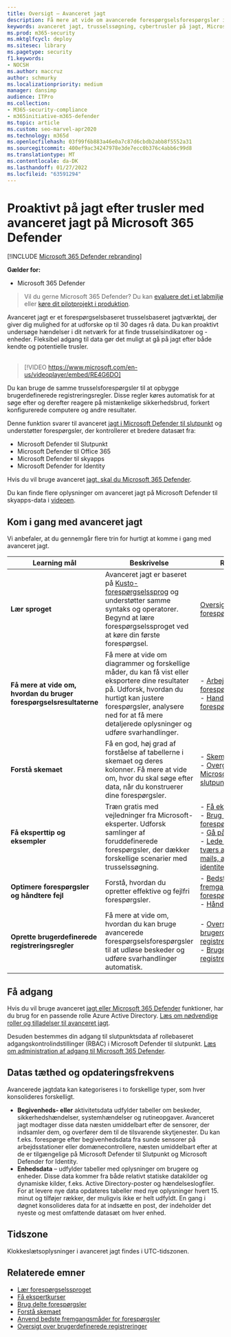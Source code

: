 ```yaml
---
title: Oversigt – Avanceret jagt
description: Få mere at vide om avancerede forespørgselsforespørgsler i Microsoft 365, og hvordan du kan bruge dem til proaktivt at finde trusler og trusler i dit netværk
keywords: avanceret jagt, trusselssøgning, cybertrusler på jagt, Microsoft 365 Defender, microsoft 365, m365, søg, forespørgsel, telemetri, brugerdefinerede registreringer, skema, kusto
ms.prod: m365-security
ms.mktglfcycl: deploy
ms.sitesec: library
ms.pagetype: security
f1.keywords:
- NOCSH
ms.author: maccruz
author: schmurky
ms.localizationpriority: medium
manager: dansimp
audience: ITPro
ms.collection:
- M365-security-compliance
- m365initiative-m365-defender
ms.topic: article
ms.custom: seo-marvel-apr2020
ms.technology: m365d
ms.openlocfilehash: 03f99f6b883a46e0a7c87d6cbdb2abb8f5552a31
ms.sourcegitcommit: 400ef9ac34247978e3de7ecc0b376c4abb6c99d8
ms.translationtype: MT
ms.contentlocale: da-DK
ms.lasthandoff: 01/27/2022
ms.locfileid: "63591294"
---
```

# <a name="proactively-hunt-for-threats-with-advanced-hunting-in-microsoft-365-defender"></a>Proaktivt på jagt efter trusler med avanceret jagt på Microsoft 365 Defender

[!INCLUDE [Microsoft 365 Defender rebranding](../includes/microsoft-defender.md)]


**Gælder for:**
- Microsoft 365 Defender

> Vil du gerne Microsoft 365 Defender? Du kan [evaluere det i et labmiljø](m365d-evaluation.md?ocid=cx-docs-MTPtriallab) eller [køre dit pilotprojekt i produktion](m365d-pilot.md?ocid=cx-evalpilot).
>

Avanceret jagt er et forespørgselsbaseret trusselsbaseret jagtværktøj, der giver dig mulighed for at udforske op til 30 dages rå data. Du kan proaktivt undersøge hændelser i dit netværk for at finde trusselsindikatorer og -enheder. Fleksibel adgang til data gør det muligt at gå på jagt efter både kendte og potentielle trusler.
<br><br>

> [!VIDEO https://www.microsoft.com/en-us/videoplayer/embed/RE4G6DO]

Du kan bruge de samme trusselsforespørgsler til at opbygge brugerdefinerede registreringsregler. Disse regler køres automatisk for at søge efter og derefter reagere på mistænkelige sikkerhedsbrud, forkert konfigurerede computere og andre resultater.

Denne funktion svarer til avanceret [jagt i Microsoft Defender til slutpunkt](/windows/security/threat-protection/microsoft-defender-atp/advanced-hunting-overview) og understøtter forespørgsler, der kontrollerer et bredere datasæt fra:

- Microsoft Defender til Slutpunkt
- Microsoft Defender til Office 365
- Microsoft Defender til skyapps
- Microsoft Defender for Identity

Hvis du vil bruge avanceret [jagt, skal du Microsoft 365 Defender](m365d-enable.md).

Du kan finde flere oplysninger om avanceret jagt på Microsoft Defender til skyapps-data i [videoen](https://www.microsoft.com/en-us/videoplayer/embed/RWFISa). 

## <a name="get-started-with-advanced-hunting"></a>Kom i gang med avanceret jagt

Vi anbefaler, at du gennemgår flere trin for hurtigt at komme i gang med avanceret jagt.

| Learning mål | Beskrivelse | Ressource |
|--|--|--|
| **Lær sproget** | Avanceret jagt er baseret på [Kusto-forespørgselssprog](/azure/kusto/query/) og understøtter samme syntaks og operatorer. Begynd at lære forespørgselssproget ved at køre din første forespørgsel. | [Oversigt over forespørgselssprog](advanced-hunting-query-language.md) |
| **Få mere at vide om, hvordan du bruger forespørgselsresultaterne** | Få mere at vide om diagrammer og forskellige måder, du kan få vist eller eksportere dine resultater på. Udforsk, hvordan du hurtigt kan justere forespørgsler, analysere ned for at få mere detaljerede oplysninger og udføre svarhandlinger. | - [Arbejd med forespørgselsresultater](advanced-hunting-query-results.md)<br /> - [Handle på forespørgselsresultater](advanced-hunting-take-action.md) |
| **Forstå skemaet** | Få en god, høj grad af forståelse af tabellerne i skemaet og deres kolonner. Få mere at vide om, hvor du skal søge efter data, når du konstruerer dine forespørgsler. | - [Skemareference](advanced-hunting-schema-tables.md) <br />- [Overgang fra Microsoft Defender til slutpunkt](advanced-hunting-migrate-from-mde.md) |
| **Få eksperttip og eksempler** | Træn gratis med vejledninger fra Microsoft-eksperter. Udforsk samlinger af foruddefinerede forespørgsler, der dækker forskellige scenarier med trusselssøgning. | - [Få ekspertkurser](advanced-hunting-expert-training.md) <br />- [Brug delte forespørgsler](advanced-hunting-shared-queries.md) <br />- [Gå på jagt](advanced-hunting-go-hunt.md) <br />- [Lede efter trusler på tværs af enheder, mails, apps og identiteter](advanced-hunting-query-emails-devices.md) |
| **Optimere forespørgsler og håndtere fejl** | Forstå, hvordan du opretter effektive og fejlfri forespørgsler. | - [Bedste fremgangsmåder for forespørgsler](advanced-hunting-best-practices.md)<br />- [Håndtere fejl](advanced-hunting-errors.md) |
| **Oprette brugerdefinerede registreringsregler** | Få mere at vide om, hvordan du kan bruge avancerede forespørgselsforespørgsler til at udløse beskeder og udføre svarhandlinger automatisk. | - [Oversigt over brugerdefinerede registreringer](custom-detections-overview.md) <br />- [Brugerdefinerede registreringsregler](custom-detection-rules.md) |

## <a name="get-access"></a>Få adgang
Hvis du vil bruge avanceret [jagt eller Microsoft 365 Defender](microsoft-365-defender.md) funktioner, har du brug for en passende rolle Azure Active Directory. [Læs om nødvendige roller og tilladelser til avanceret jagt](custom-roles.md).

Desuden bestemmes din adgang til slutpunktsdata af rollebaseret adgangskontrolindstillinger (RBAC) i Microsoft Defender til slutpunkt. [Læs om administration af adgang til Microsoft 365 Defender](m365d-permissions.md).


## <a name="data-freshness-and-update-frequency"></a>Datas tæthed og opdateringsfrekvens
Avancerede jagtdata kan kategoriseres i to forskellige typer, som hver konsolideres forskelligt.

- **Begivenheds- eller** aktivitetsdata udfylder tabeller om beskeder, sikkerhedshændelser, systemhændelser og rutineopgaver. Avanceret jagt modtager disse data næsten umiddelbart efter de sensorer, der indsamler dem, og overfører dem til de tilsvarende skytjenester. Du kan f.eks. forespørge efter begivenhedsdata fra sunde sensorer på arbejdsstationer eller domænecontrollere, næsten umiddelbart efter at de er tilgængelige på Microsoft Defender til Slutpunkt og Microsoft Defender for Identity.
- **Enhedsdata** – udfylder tabeller med oplysninger om brugere og enheder. Disse data kommer fra både relativt statiske datakilder og dynamiske kilder, f.eks. Active Directory-poster og hændelseslogfiler. For at levere nye data opdateres tabeller med nye oplysninger hvert 15. minut og tilføjer rækker, der muligvis ikke er helt udfyldt. En gang i døgnet konsolideres data for at indsætte en post, der indeholder det nyeste og mest omfattende datasæt om hver enhed.

## <a name="time-zone"></a>Tidszone
Klokkeslætsoplysninger i avanceret jagt findes i UTC-tidszonen.

## <a name="related-topics"></a>Relaterede emner
- [Lær forespørgselssproget](advanced-hunting-query-language.md)
- [Få ekspertkurser](advanced-hunting-expert-training.md)
- [Brug delte forespørgsler](advanced-hunting-shared-queries.md)
- [Forstå skemaet](advanced-hunting-schema-tables.md)
- [Anvend bedste fremgangsmåder for forespørgsler](advanced-hunting-best-practices.md)
- [Oversigt over brugerdefinerede registreringer](custom-detections-overview.md)
